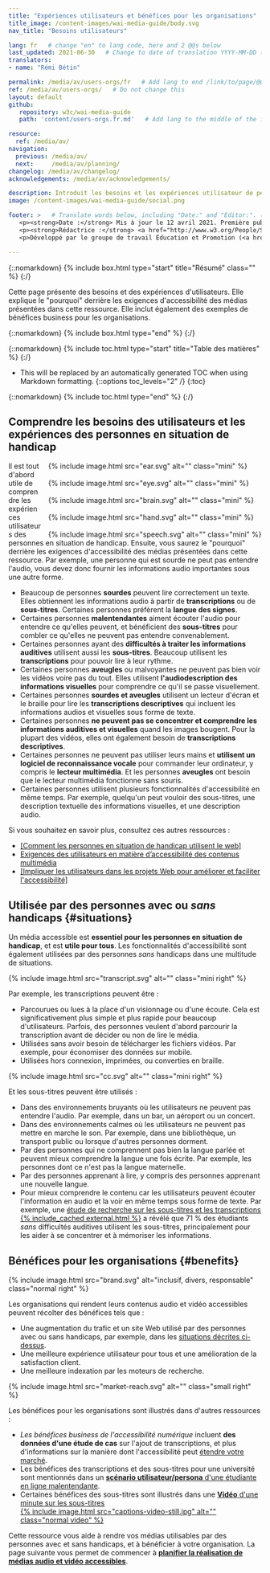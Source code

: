 ```yaml
---
title: "Expériences utilisateurs et bénéfices pour les organisations"
title_image: /content-images/wai-media-guide/body.svg
nav_title: "Besoins utilisateurs"

lang: fr   # change "en" to lang code, here and 2 @@s below
last_updated: 2021-06-30   # Change to date of translation YYYY-MM-DD (month in middle)
translators:
- name: "Rémi Bétin"

permalink: /media/av/users-orgs/fr   # Add lang to end /link/to/page/@@
ref: /media/av/users-orgs/   # Do not change this
layout: default
github:
   repository: w3c/wai-media-guide
   path: 'content/users-orgs.fr.md'   # Add lang to the middle of the filename, e.g., index.@@.md

resource:
  ref: /media/av/
navigation:
  previous: /media/av/
  next:     /media/av/planning/
changelog: /media/av/changelog/
acknowledgements: /media/av/acknowledgements/

description: Introduit les besoins et les expériences utilisateur de personnes en situation de handicap qui utilisent des contenus audio et vidéo sur le Web. Présente aussi les bénéfices de médias accessibles pour les personnes "sans handicap" et pour les organisations.
image: /content-images/wai-media-guide/social.png

footer: >   # Translate words below, including "Date:" and "Editor:". (Do not update the date.)
   <p><strong>Date :</strong> Mis à jour le 12 avril 2021. Première publication : septembre 2019 (sur une page différente). CHANGELOG.</p>
   <p><strong>Rédactrice :</strong> <a href="http://www.w3.org/People/Shawn">Shawn Lawton Henry</a>. ACKNOWLEDGEMENTS : liste les contributeurs et les crédits.</p>
   <p>Développé par le groupe de travail Éducation et Promotion (<a href="http://www.w3.org/WAI/EO/">EOWG</a>). Rédigé initialement dans le cadre du projet <a href="https://www.w3.org/WAI/WCAGTA/">WCAG TA</a> financé par le <abbr title="United States">U.S.</abbr> Access Board. Révisé dans le cadre du projet <a href="https://www.w3.org/WAI/expand-access/">WAI Expanding Access</a> financé par la fondation Ford.</p>

---
```


{::nomarkdown}
{% include box.html type="start" title="Résumé" class="" %}
{:/}

Cette page présente des besoins et des expériences d'utilisateurs. Elle explique le "pourquoi" derrière les exigences d'accessibilité des médias présentées dans cette ressource. Elle inclut également des exemples de bénéfices business pour les organisations.

{::nomarkdown}
{% include box.html type="end" %}
{:/}

{::nomarkdown}
{% include toc.html type="start" title="Table des matières" %}
{:/}

- This will be replaced by an automatically generated TOC when using Markdown formatting.
{::options toc_levels="2" /}
{:toc}

{::nomarkdown}
{% include toc.html type="end" %}
{:/}

## Comprendre les besoins des utilisateurs et les expériences des personnes en situation de handicap

<div style="float:right; margin-left:1em;">
{% include image.html src="ear.svg" alt="" class="mini" %}<br><br> 
{% include image.html src="eye.svg" alt="" class="mini" %}<br><br>
{% include image.html src="brain.svg" alt="" class="mini" %}<br><br>
{% include image.html src="hand.svg" alt="" class="mini" %}<br><br>
{% include image.html src="speech.svg" alt="" class="mini" %}
</div>

Il est tout d'abord utile de comprendre les expériences utilisateurs des personnes en situation de handicap. Ensuite, vous saurez le "pourquoi" derrière les exigences d'accessibilité des médias présentées dans cette ressource. Par exemple, une personne qui est sourde ne peut pas entendre l'audio, vous devez donc fournir les informations audio importantes sous une autre forme.

* Beaucoup de personnes **sourdes** peuvent lire correctement un texte. Elles obtiennent les informations audio à partir de **transcriptions** ou de **sous-titres**. Certaines personnes préfèrent la **langue des signes**.
* Certaines personnes **malentendantes** aiment écouter l'audio pour entendre ce qu'elles peuvent, et bénéficient des **sous-titres** pour combler ce qu'elles ne peuvent pas entendre convenablement.
* Certaines personnes ayant des **difficultés à traiter les informations auditives** utilisent aussi les **sous-titres**. Beaucoup utilisent les **transcriptions** pour pouvoir lire à leur rythme.
* Certaines personnes **aveugles** ou malvoyantes ne peuvent pas bien voir les vidéos voire pas du tout. Elles utilisent **l'audiodescription des informations visuelles** pour comprendre ce qu'il se passe visuellement.
* Certaines personnes **sourdes et aveugles** utilisent un lecteur d'écran et le braille pour lire les **transcriptions descriptives** qui incluent les informations audios et visuelles sous forme de texte.
* Certaines personnes **ne peuvent pas se concentrer et comprendre les informations auditives et visuelles** quand les images bougent. Pour la plupart des vidéos, elles ont également besoin de **transcriptions descriptives**.
* Certaines personnes ne peuvent pas utiliser leurs mains et **utilisent un logiciel de reconnaissance vocale** pour commander leur ordinateur, y compris le **lecteur multimédia**.  Et les personnes **aveugles** ont besoin que le lecteur multimédia fonctionne sans souris.
* Certaines personnes utilisent plusieurs fonctionnalités d'accessibilité en même temps. Par exemple, quelqu'un peut vouloir des sous-titres, une description textuelle des informations visuelles, et une description audio.

Si vous souhaitez en savoir plus, consultez ces autres ressources :
* [[Comment les personnes en situation de handicap utilisent le web]](/people-use-web/)
* [Exigences des utilisateurs en matière d’accessibilité des contenus multimédia](https://www.w3.org/TR/media-accessibility-reqs/)
* [[Impliquer les utilisateurs dans les projets Web pour améliorer et faciliter l'accessibilité]](/planning/involving-users/)

## Utilisée par des personnes avec ou _sans_ handicaps {#situations}

Un média accessible est **essentiel pour les personnes en situation de handicap**, et est **utile pour tous**. Les fonctionnalités d'accessibilité sont également utilisées par des personnes _sans_ handicaps dans une multitude de situations.

{% include image.html src="transcript.svg" alt="" class="mini right" %}

Par exemple, les transcriptions peuvent être :
* Parcourues ou lues à la place d'un visionnage ou d'une écoute. Cela est significativement plus simple et plus rapide pour beaucoup d'utilisateurs. Parfois, des personnes veulent d'abord parcourir la transcription avant de décider ou non de lire le média.
* Utilisées sans avoir besoin de télécharger les fichiers vidéos. Par exemple, pour économiser des données sur mobile.
* Utilisées hors connexion, imprimées, ou converties en braille.

{% include image.html src="cc.svg" alt="" class="mini right" %}

Et les sous-titres peuvent être utilisés :
* Dans des environnements bruyants où les utilisateurs ne peuvent pas entendre l'audio. Par exemple, dans un bar, un aéroport ou un concert.
* Dans des environnements calmes où les utilisateurs ne peuvent pas mettre en marche le son. Par exemple, dans une bibliothèque, un transport public ou lorsque d'autres personnes dorment.
* Par des personnes qui ne comprennent pas bien la langue parlée et peuvent mieux comprendre la langue une fois écrite. Par exemple, les personnes dont ce n'est pas la langue maternelle.
* Par des personnes apprenant à lire, y compris des personnes apprenant une nouvelle langue.
* Pour mieux comprendre le contenu car les utilisateurs peuvent écouter l'information en audio et la voir en même temps sous forme de texte. Par exemple, une [étude de recherche sur les sous-titres et les transcriptions {% include_cached external.html %}](https://www.3playmedia.com/2019/02/21/8-benefits-of-transcribing-captioning-videos/) a révélé que 71 % des étudiants _sans_ difficultés auditives utilisent les sous-titres, principalement pour les aider à se concentrer et à mémoriser les informations.

## Bénéfices pour les organisations {#benefits}

{% include image.html src="brand.svg" alt="inclusif, divers, responsable" class="normal right" %}

Les organisations qui rendent leurs contenus audio et vidéo accessibles peuvent récolter des bénéfices tels que :
* Une augmentation du trafic et un site Web utilisé par des personnes avec ou sans handicaps, par exemple, dans les [situations décrites ci-dessus](#situations).
* Une meilleure expérience utilisateur pour tous et une amélioration de la satisfaction client.
* Une meilleure indexation par les moteurs de recherche.

{% include image.html src="market-reach.svg" alt="" class="small right" %}

Les bénéfices pour les organisations sont illustrés dans d'autres ressources :
* <em>Les bénéfices business de l'accessibilité numérique</em> incluent **des données d'une étude de cas** sur l'ajout de transcriptions, et plus d'informations sur la manière dont l'accessibilité peut [étendre votre marché](https://www.w3.org/WAI/business-case/#increase-market-reach).
* Les bénéfices des transcriptions et des sous-titres pour une université sont mentionnés dans un [**scénario utilisateur/persona** d'une étudiante en ligne malentendante](https://www.w3.org/WAI/people-use-web/user-stories/#onlinestudent).
* Certaines bénéfices des sous-titres sont illustrés dans une [**Vidéo** d'une minute sur les sous-titres<br>
{% include image.html src="captions-video-still.jpg" alt="" class="normal video" %}](https://www.w3.org/WAI/perspective-videos/captions/)

Cette ressource vous aide à rendre vos médias utilisables par des personnes avec et sans handicaps, et à bénéficier à votre organisation. La page suivante vous permet de commencer à **[planifier la réalisation de médias audio et vidéo accessibles](/media/av/planning/)**.
